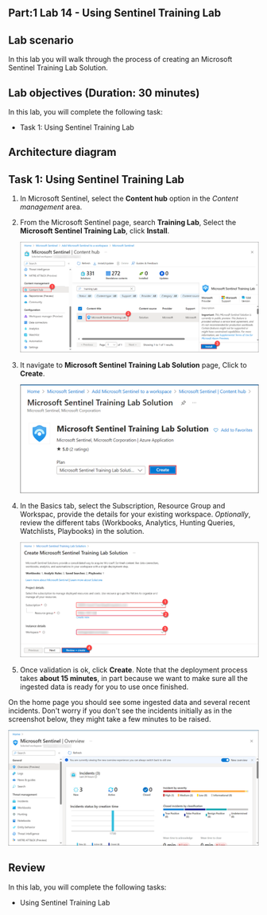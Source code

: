## Part:1 Lab 14 - Using Sentinel Training Lab 

## Lab scenario
In this lab you will walk through the process of creating an  Microsoft Sentinel Training Lab Solution.

## Lab objectives (Duration: 30 minutes)

In this lab, you will complete the following task:

+ Task 1: Using Sentinel Training Lab 

## Architecture diagram


## Task 1:  Using Sentinel Training Lab 

1. In Microsoft Sentinel, select the **Content hub** option in the *Content management* area.

1. From the Microsoft Sentinel page, search **Training Lab**, Select the **Microsoft Sentinel Training Lab**, click **Install**.
   
   ![Picture 1](../media/image_35.png)

1. It navigate to **Microsoft Sentinel Training Lab Solution** page, Click to **Create**.
   
   ![Picture 1](../media/image_36.png)

1. In the Basics tab, select the Subscription, Resource Group and Workspac, provide the details for your existing workspace. *Optionally*, review the different tabs (Workbooks, Analytics, Hunting Queries, Watchlists, Playbooks) in the solution.

   ![Picture 1](../media/image_38.png)

1. Once validation is ok, click **Create**. Note that the deployment process takes **about 15 minutes**, in part because we want to make sure all the ingested data is ready for you to use once finished.

On the home page you should see some ingested data and several recent incidents. Don't worry if you don't see the incidents initially as in the screenshot below, they might take a few minutes to be raised.

   ![Picture 1](../media/image_37.png)  



## Review
In this lab, you will complete the following tasks:
+ Using Sentinel Training Lab 
